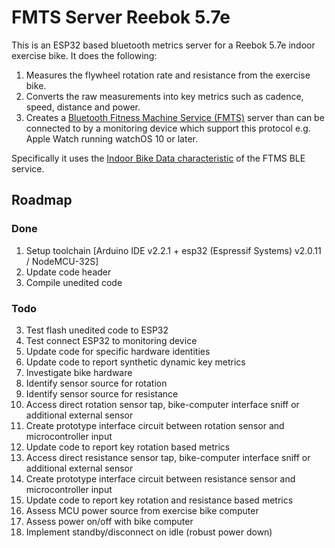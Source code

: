 # FMTS Server Reebok 5.7e

This is an ESP32 based bluetooth metrics server for a Reebok 5.7e indoor exercise bike. It does the following:

1. Measures the flywheel rotation rate and resistance from the exercise bike.
2. Converts the raw measurements into key metrics such as cadence, speed, distance and power.
3. Creates a [Bluetooth Fitness Machine Service (FMTS)](https://www.bluetooth.com/specifications/specs/fitness-machine-service-1-0/) server than can be connected to by a monitoring device which support this protocol e.g. Apple Watch running watchOS 10 or later.

Specifically it uses the [Indoor Bike Data characteristic](https://www.bluetooth.com/wp-content/uploads/Sitecore-Media-Library/Gatt/Xml/Characteristics/org.bluetooth.characteristic.indoor_bike_data.xml) of the FTMS BLE service.

## Roadmap
### Done
1. Setup toolchain [Arduino IDE v2.2.1 + esp32 (Espressif Systems) v2.0.11 / NodeMCU-32S]
2. Update code header
3. Compile unedited code

### Todo
3. Test flash unedited code to ESP32
4. Test connect ESP32 to monitoring device
5. Update code for specific hardware identities
6. Update code to report synthetic dynamic key metrics
7. Investigate bike hardware
8. Identify sensor source for rotation
9. Identify sensor source for resistance
10. Access direct rotation sensor tap, bike-computer interface sniff or additional external sensor
11. Create prototype interface circuit between rotation sensor and microcontroller input
12. Update code to report key rotation based metrics
13. Access direct resistance sensor tap, bike-computer interface sniff or additional external sensor
14. Create prototype interface circuit between resistance sensor and microcontroller input
15. Update code to report key rotation and resistance based metrics
16. Assess MCU power source from exercise bike computer
17. Assess power on/off with bike computer
18. Implement standby/disconnect on idle (robust power down)
